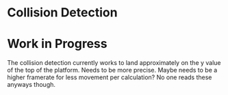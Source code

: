 # Collision Detection
# Work in Progress
The collision detection currently works to land approximately on the y value of the top of the platform.
Needs to be more precise. Maybe needs to be a higher framerate for less movement per calculation?
No one reads these anyways though.
